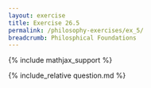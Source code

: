 ```yaml
---
layout: exercise
title: Exercise 26.5
permalink: /philosophy-exercises/ex_5/
breadcrumb: Philosphical Foundations
---
```


{% include mathjax_support %}

<div><i class="arrow-up loader" data-chapter="philosophy-exercises" data-exercise="ex_5" data-rating="0"></i></div>
{% include_relative question.md %}

